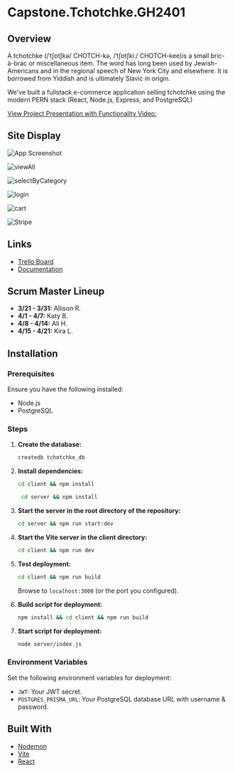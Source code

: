 # Capstone.Tchotchke.GH2401

## Overview
A tchotchke (/ˈtʃɒtʃkə/ CHOTCH-kə, /ˈtʃɒtʃkiː/ CHOTCH-kee)is a small bric-à-brac or miscellaneous item. The word has long been used by Jewish-Americans and in the regional speech of New York City and elsewhere. It is borrowed from Yiddish and is ultimately Slavic in origin.

We've built a fullstack e-commerce application selling tchotchke using the modern PERN stack (React, Node.js, Express, and PostgreSQL)

[View Project Presentation with Functionality Video:](https://www.canva.com/design/DAGDJ9b30_0/65CflTSAX9ohosBPq2b8nA/view?utm_content=DAGDJ9b30_0&utm_campaign=designshare&utm_medium=link&utm_source=editor)

## Site Display

![App Screenshot](https://github.com/Team-Tchotchke/Capstone.Tchotchke.GH2401/assets/156130068/097c51f5-f3d5-4330-b5a6-d4f6a342346e)

![viewAll](https://github.com/Team-Tchotchke/Capstone.Tchotchke.GH2401/assets/156130068/70b8a152-bc5d-4dab-adbb-91df42cb85f6)

![selectByCategory](https://github.com/Team-Tchotchke/Capstone.Tchotchke.GH2401/assets/156130068/60c0fec8-7f12-46bb-993d-ddf478779763)

![login](https://github.com/Team-Tchotchke/Capstone.Tchotchke.GH2401/assets/156130068/62a18a48-9148-4d12-9005-48d30ccbccb2)

![cart](https://github.com/Team-Tchotchke/Capstone.Tchotchke.GH2401/assets/156130068/923ba8e7-a47e-4a4f-9697-0f2879b2d81f)


![Stripe](https://github.com/Team-Tchotchke/Capstone.Tchotchke.GH2401/assets/156130068/8e34fa5b-a463-49b4-bdbe-c40713538dfd)


## Links

- [Trello Board](https://trello.com/b/PNUsHDcf/capstone-project)
- [Documentation](https://docs.google.com/spreadsheets/d/1tYqxJT_uP_ADT2LviBncoi75aRR_CYzKj5O136JIA7A/edit?usp=drive_web&ouid=104809665772122790445)

## Scrum Master Lineup

- **3/21 - 3/31:** Allison R.
- **4/1 - 4/7:** Katy B.
- **4/8 - 4/14:** Ali H.
- **4/15 - 4/21:** Kira L.

## Installation

### Prerequisites

Ensure you have the following installed:
- Node.js
- PostgreSQL

### Steps

1. **Create the database:**

    ```sh
    createdb tchotchke_db
    ```

2. **Install dependencies:**

    ```sh
    cd client && npm install
    ```

   ```sh
    cd server && npm install
    ```

4. **Start the server in the root directory of the repository:**

    ```sh
    cd server && npm run start:dev
    ```

5. **Start the Vite server in the client directory:**

    ```sh
    cd client && npm run dev
    ```

6. **Test deployment:**

    ```sh
    cd client && npm run build
    ```

    Browse to `localhost:3000` (or the port you configured).

7. **Build script for deployment:**

    ```sh
    npm install && cd client && npm run build
    ```

8. **Start script for deployment:**

    ```sh
    node server/index.js
    ```

### Environment Variables

Set the following environment variables for deployment:

- `JWT`: Your JWT secret.
- `POSTGRES_PRISMA_URL`: Your PostgreSQL database URL with username & password.

## Built With

- [Nodemon](https://nodemon.io/)
- [Vite](https://vitejs.dev/)
- [React](https://reactjs.org/)
